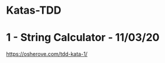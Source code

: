 # Katas-TDD


1 - String Calculator - 11/03/20
===================================================
https://osherove.com/tdd-kata-1/

